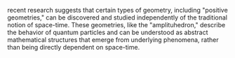 recent research suggests that certain types of geometry, including "positive geometries," can be discovered and studied independently of the traditional notion of space-time. These geometries, like the "amplituhedron," describe the behavior of quantum particles and can be understood as abstract mathematical structures that emerge from underlying phenomena, rather than being directly dependent on space-time.